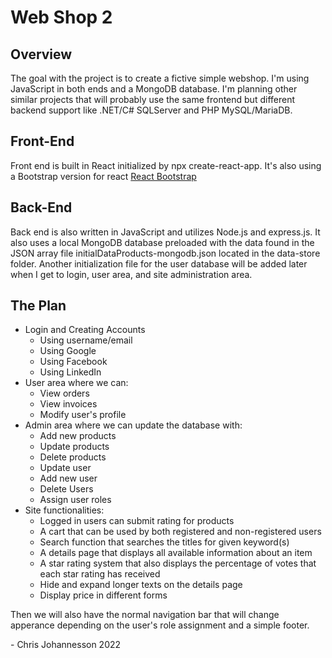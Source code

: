 # Web Shop 2

## Overview

The goal with the project is to create a fictive simple webshop.
I'm using JavaScript in both ends and a MongoDB database. I'm planning other similar projects that will probably use the same frontend but different backend support like .NET/C# SQLServer and PHP MySQL/MariaDB.

## Front-End

Front end is built in React initialized by npx create-react-app.
It's also using a Bootstrap version for react [React Bootstrap](https://react-bootstrap.github.io/)

## Back-End

Back end is also written in JavaScript and utilizes Node.js and express.js.
It also uses a local MongoDB database preloaded with the data found in the JSON array file initialDataProducts-mongodb.json located in the data-store folder.
Another initialization file for the user database will be added later when I get to login, user area, and site administration area.

## The Plan

- Login and Creating Accounts
  - Using username/email
  - Using Google
  - Using Facebook
  - Using LinkedIn
- User area where we can:
  - View orders
  - View invoices
  - Modify user's profile
- Admin area where we can update the database with:
  - Add new products
  - Update products
  - Delete products
  - Update user
  - Add new user
  - Delete Users
  - Assign user roles
- Site functionalities:
  - Logged in users can submit rating for products
  - A cart that can be used by both registered and non-registered users
  - Search function that searches the titles for given keyword(s)
  - A details page that displays all available information about an item
  - A star rating system that also displays the percentage of votes that each star rating has received
  - Hide and expand longer texts on the details page
  - Display price in different forms

Then we will also have the normal navigation bar that will change apperance depending on the user's role assignment and a simple footer.

\- Chris Johannesson 2022
